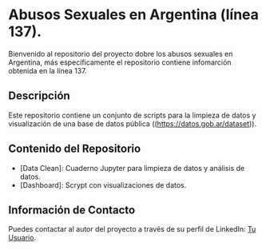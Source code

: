 <!-- markdown -->
# Abusos Sexuales en Argentina (línea 137).
Bienvenido al repositorio del proyecto dobre los abusos sexuales en Argentina, más específicamente el repositorio contiene infomarción obtenida en la línea 137.

## Descripción
Este repositorio contiene un conjunto de scripts para la limpieza de datos y visualización de una base de datos pública ((https://datos.gob.ar/dataset)).

## Contenido del Repositorio
- [Data Clean]: Cuaderno Jupyter para limpieza de datos y análisis de datos.
- [Dashboard]: Scrypt con visualizaciones de datos.
<!-- Agrega más elementos según sea necesario -->


## Información de Contacto
Puedes contactar al autor del proyecto a través de su perfil de LinkedIn: [Tu Usuario](https://www.linkedin.com/in/julio-c%C3%A9sar-torres-pati%C3%B1o-78492696/).
